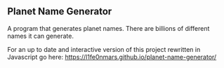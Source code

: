 ## Planet Name Generator

A program that generates planet names. There are billions of different names it can generate.

For an up to date and interactive version of this project rewritten in Javascript go here: https://l1fe0nmars.github.io/planet-name-generator/

